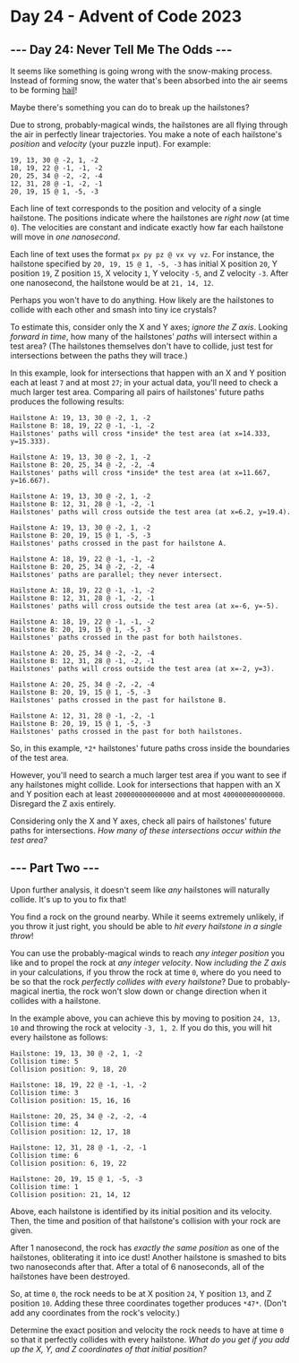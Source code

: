 # Day 24 - Advent of Code 2023

## --- Day 24: Never Tell Me The Odds ---

It seems like something is going wrong with the snow-making process. Instead of
forming snow, the water that's been absorbed into the air seems to be forming
[hail](https://en.wikipedia.org/wiki/Hail)!

Maybe there's something you can do to break up the hailstones?

Due to strong, probably-magical winds, the hailstones are all flying through the
air in perfectly linear trajectories. You make a note of each hailstone's
*position* and *velocity* (your puzzle input). For example:

```
19, 13, 30 @ -2, 1, -2
18, 19, 22 @ -1, -1, -2
20, 25, 34 @ -2, -2, -4
12, 31, 28 @ -1, -2, -1
20, 19, 15 @ 1, -5, -3
```

Each line of text corresponds to the position and velocity of a single
hailstone. The positions indicate where the hailstones are *right now* (at time
`0`). The velocities are constant and indicate exactly how far each hailstone
will move in *one nanosecond*.

Each line of text uses the format `px py pz @ vx vy vz`. For instance, the
hailstone specified by `20, 19, 15 @ 1, -5, -3` has initial X position `20`, Y
position `19`, Z position `15`, X velocity `1`, Y velocity `-5`, and Z velocity
`-3`. After one nanosecond, the hailstone would be at `21, 14, 12`.

Perhaps you won't have to do anything. How likely are the hailstones to collide
with each other and smash into tiny ice crystals?

To estimate this, consider only the X and Y axes; *ignore the Z axis*. Looking
*forward in time*, how many of the hailstones' *paths* will intersect within a
test area? (The hailstones themselves don't have to collide, just test for
intersections between the paths they will trace.)

In this example, look for intersections that happen with an X and Y position
each at least `7` and at most `27`; in your actual data, you'll need to check a
much larger test area. Comparing all pairs of hailstones' future paths produces
the following results:

```
Hailstone A: 19, 13, 30 @ -2, 1, -2
Hailstone B: 18, 19, 22 @ -1, -1, -2
Hailstones' paths will cross *inside* the test area (at x=14.333, y=15.333).

Hailstone A: 19, 13, 30 @ -2, 1, -2
Hailstone B: 20, 25, 34 @ -2, -2, -4
Hailstones' paths will cross *inside* the test area (at x=11.667, y=16.667).

Hailstone A: 19, 13, 30 @ -2, 1, -2
Hailstone B: 12, 31, 28 @ -1, -2, -1
Hailstones' paths will cross outside the test area (at x=6.2, y=19.4).

Hailstone A: 19, 13, 30 @ -2, 1, -2
Hailstone B: 20, 19, 15 @ 1, -5, -3
Hailstones' paths crossed in the past for hailstone A.

Hailstone A: 18, 19, 22 @ -1, -1, -2
Hailstone B: 20, 25, 34 @ -2, -2, -4
Hailstones' paths are parallel; they never intersect.

Hailstone A: 18, 19, 22 @ -1, -1, -2
Hailstone B: 12, 31, 28 @ -1, -2, -1
Hailstones' paths will cross outside the test area (at x=-6, y=-5).

Hailstone A: 18, 19, 22 @ -1, -1, -2
Hailstone B: 20, 19, 15 @ 1, -5, -3
Hailstones' paths crossed in the past for both hailstones.

Hailstone A: 20, 25, 34 @ -2, -2, -4
Hailstone B: 12, 31, 28 @ -1, -2, -1
Hailstones' paths will cross outside the test area (at x=-2, y=3).

Hailstone A: 20, 25, 34 @ -2, -2, -4
Hailstone B: 20, 19, 15 @ 1, -5, -3
Hailstones' paths crossed in the past for hailstone B.

Hailstone A: 12, 31, 28 @ -1, -2, -1
Hailstone B: 20, 19, 15 @ 1, -5, -3
Hailstones' paths crossed in the past for both hailstones.
```

So, in this example, `*2*` hailstones' future paths cross inside the boundaries
of the test area.

However, you'll need to search a much larger test area if you want to see if any
hailstones might collide. Look for intersections that happen with an X and Y
position each at least `200000000000000` and at most `400000000000000`.
Disregard the Z axis entirely.

Considering only the X and Y axes, check all pairs of hailstones' future paths
for intersections. *How many of these intersections occur within the test area?*

## --- Part Two ---

Upon further analysis, it doesn't seem like *any* hailstones will naturally
collide. It's up to you to fix that!

You find a rock on the ground nearby. While it seems extremely unlikely, if you
throw it just right, you should be able to *hit every hailstone in a single
throw*!

You can use the probably-magical winds to reach *any integer position* you like
and to propel the rock at *any integer velocity*. Now *including the Z axis* in
your calculations, if you throw the rock at time `0`, where do you need to be so
that the rock *perfectly collides with every hailstone*? Due to probably-magical
inertia, the rock won't slow down or change direction when it collides with a
hailstone.

In the example above, you can achieve this by moving to position `24, 13, 10`
and throwing the rock at velocity `-3, 1, 2`. If you do this, you will hit every
hailstone as follows:

```
Hailstone: 19, 13, 30 @ -2, 1, -2
Collision time: 5
Collision position: 9, 18, 20

Hailstone: 18, 19, 22 @ -1, -1, -2
Collision time: 3
Collision position: 15, 16, 16

Hailstone: 20, 25, 34 @ -2, -2, -4
Collision time: 4
Collision position: 12, 17, 18

Hailstone: 12, 31, 28 @ -1, -2, -1
Collision time: 6
Collision position: 6, 19, 22

Hailstone: 20, 19, 15 @ 1, -5, -3
Collision time: 1
Collision position: 21, 14, 12
```

Above, each hailstone is identified by its initial position and its velocity.
Then, the time and position of that hailstone's collision with your rock are
given.

After 1 nanosecond, the rock has *exactly the same position* as one of the
hailstones, obliterating it into ice dust! Another hailstone is smashed to bits
two nanoseconds after that. After a total of 6 nanoseconds, all of the
hailstones have been destroyed.

So, at time `0`, the rock needs to be at X position `24`, Y position `13`, and Z
position `10`. Adding these three coordinates together produces `*47*`. (Don't
add any coordinates from the rock's velocity.)

Determine the exact position and velocity the rock needs to have at time `0` so
that it perfectly collides with every hailstone. *What do you get if you add up
the X, Y, and Z coordinates of that initial position?*
